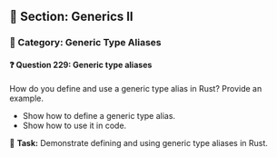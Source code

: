 ## 📘 Section: Generics II  
### 🔹 Category: Generic Type Aliases  
#### ❓ Question 229: Generic type aliases

How do you define and use a generic type alias in Rust? Provide an example.

- Show how to define a generic type alias.
- Show how to use it in code.

🔧 **Task:** Demonstrate defining and using generic type aliases in Rust.
